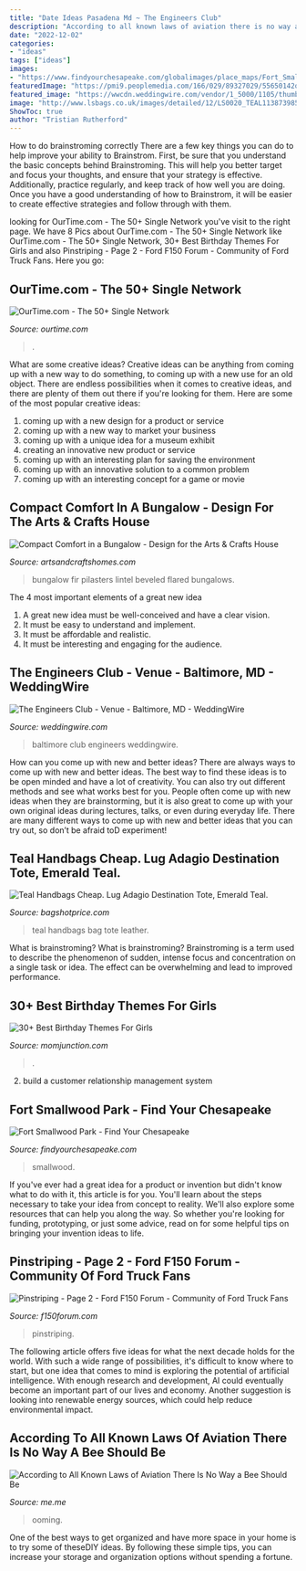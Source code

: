 ```yaml
---
title: "Date Ideas Pasadena Md ~ The Engineers Club"
description: "According to all known laws of aviation there is no way a bee should be"
date: "2022-12-02"
categories:
- "ideas"
tags: ["ideas"]
images:
- "https://www.findyourchesapeake.com/globalimages/place_maps/Fort_Smallwood_Map.jpg"
featuredImage: "https://pmi9.peoplemedia.com/166/029/89327029/55650142q.jpg"
featured_image: "https://wwcdn.weddingwire.com/vendor/1_5000/1105/thumbnails/1200x1200_1517316714-81c302fae10f169d-4G9A8489.jpg"
image: "http://www.lsbags.co.uk/images/detailed/12/LS0020_TEAL1138739853352b2058581bf6.jpg"
ShowToc: true
author: "Tristian Rutherford"
---
```



How to do brainstroming correctly
There are a few key things you can do to help improve your ability to Brainstrom. First, be sure that you understand the basic concepts behind Brainstroming. This will help you better target and focus your thoughts, and ensure that your strategy is effective. Additionally, practice regularly, and keep track of how well you are doing. Once you have a good understanding of how to Brainstrom, it will be easier to create effective strategies and follow through with them.

	

		
looking for OurTime.com - The 50+ Single Network you've visit to the right page. We have 8 Pics about OurTime.com - The 50+ Single Network like OurTime.com - The 50+ Single Network, 30+ Best Birthday Themes For Girls and also Pinstriping - Page 2 - Ford F150 Forum - Community of Ford Truck Fans. Here you go:
		
    
## OurTime.com - The 50+ Single Network

<img loading=lazy src="https://pmi9.peoplemedia.com/166/029/89327029/55650142q.jpg" onerror="this.onerror=null;this.src='https://tse4.mm.bing.net/th?id=OIP.UqhWzesDtpxAnDNTGwqoxwHaHa&amp;pid=15.1';" alt="OurTime.com - The 50+ Single Network">

_Source: ourtime.com_

>. 

	

What are some creative ideas?
Creative ideas can be anything from coming up with a new way to do something, to coming up with a new use for an old object. There are endless possibilities when it comes to creative ideas, and there are plenty of them out there if you're looking for them. Here are some of the most popular creative ideas: 
1. coming up with a new design for a product or service 
2. coming up with a new way to market your business 
3. coming up with a unique idea for a museum exhibit 
4. creating an innovative new product or service 
5. coming up with an interesting plan for saving the environment 
6. coming up with an innovative solution to a common problem 
7. coming up with an interesting concept for a game or movie 

    
## Compact Comfort In A Bungalow - Design For The Arts &amp; Crafts House

<img loading=lazy src="https://artsandcraftshomes.com/.image/t_share/MTQ0NDY2MzAxOTQ0MzQyNDI3/the-built-in-buffet-of-douglas-fir-is-a-notable-feature-with-fine-details-hexagonal-pilasters-with-a-heavy-lintel-flared-serving-shelf-beveled-mirror.jpg" onerror="this.onerror=null;this.src='https://tse1.mm.bing.net/th?id=OIP.R4uaV0fpTulDPfq1NRXEtgHaKl&amp;pid=15.1';" alt="Compact Comfort in a Bungalow - Design for the Arts &amp; Crafts House">

_Source: artsandcraftshomes.com_

>bungalow fir pilasters lintel beveled flared bungalows. 

	

The 4 most important elements of a great new idea
1. A great new idea must be well-conceived and have a clear vision.
2. It must be easy to understand and implement.
3. It must be affordable and realistic.
4. It must be interesting and engaging for the audience.

    
## The Engineers Club - Venue - Baltimore, MD - WeddingWire

<img loading=lazy src="https://wwcdn.weddingwire.com/vendor/1_5000/1105/thumbnails/1200x1200_1517316714-81c302fae10f169d-4G9A8489.jpg" onerror="this.onerror=null;this.src='https://tse2.mm.bing.net/th?id=OIP.EXGO7r01_x69M_lhFM3-hgHaE8&amp;pid=15.1';" alt="The Engineers Club - Venue - Baltimore, MD - WeddingWire">

_Source: weddingwire.com_

>baltimore club engineers weddingwire. 

	

How can you come up with new and better ideas?
There are always ways to come up with new and better ideas. The best way to find these ideas is to be open minded and have a lot of creativity. You can also try out different methods and see what works best for you. People often come up with new ideas when they are brainstorming, but it is also great to come up with your own original ideas during lectures, talks, or even during everyday life. There are many different ways to come up with new and better ideas that you can try out, so don’t be afraid toD experiment!

    
## Teal Handbags Cheap. Lug Adagio Destination Tote, Emerald Teal.

<img loading=lazy src="http://www.lsbags.co.uk/images/detailed/12/LS0020_TEAL1138739853352b2058581bf6.jpg" onerror="this.onerror=null;this.src='https://tse3.mm.bing.net/th?id=OIP.hWOyuYETGCrSE0_gHU9QxwHaKg&amp;pid=15.1';" alt="Teal Handbags Cheap. Lug Adagio Destination Tote, Emerald Teal.">

_Source: bagshotprice.com_

>teal handbags bag tote leather. 

	

What is brainstroming?
What is brainstroming? Brainstroming is a term used to describe the phenomenon of sudden, intense focus and concentration on a single task or idea. The effect can be overwhelming and lead to improved performance.

    
## 30+ Best Birthday Themes For Girls

<img loading=lazy src="https://cdn2.momjunction.com/wp-content/uploads/2020/11/30-Best-Birthday-Party-Themes-For-Girls-910x1024.jpg" onerror="this.onerror=null;this.src='https://tse3.mm.bing.net/th?id=OIP.aHWHevd-hkPHASReDLFcpwHaIV&amp;pid=15.1';" alt="30+ Best Birthday Themes For Girls">

_Source: momjunction.com_

>. 

	

2. build a customer relationship management system

    
## Fort Smallwood Park - Find Your Chesapeake

<img loading=lazy src="https://www.findyourchesapeake.com/globalimages/place_maps/Fort_Smallwood_Map.jpg" onerror="this.onerror=null;this.src='https://tse3.mm.bing.net/th?id=OIP.MlEtQLssJTaQnvEB2aT-1gHaLc&amp;pid=15.1';" alt="Fort Smallwood Park - Find Your Chesapeake">

_Source: findyourchesapeake.com_

>smallwood. 

	

If you've ever had a great idea for a product or invention but didn't know what to do with it, this article is for you. You'll learn about the steps necessary to take your idea from concept to reality. We'll also explore some resources that can help you along the way. So whether you're looking for funding, prototyping, or just some advice, read on for some helpful tips on bringing your invention ideas to life.

    
## Pinstriping - Page 2 - Ford F150 Forum - Community Of Ford Truck Fans

<img loading=lazy src="https://www.f150forum.com/attachments/f118/494634d1501272726-pinstriping-013_zpslcbunhhf.jpg" onerror="this.onerror=null;this.src='https://tse4.mm.bing.net/th?id=OIP.9o22P3SABBABq73rTX0_pwHaFj&amp;pid=15.1';" alt="Pinstriping - Page 2 - Ford F150 Forum - Community of Ford Truck Fans">

_Source: f150forum.com_

>pinstriping. 

	

The following article offers five ideas for what the next decade holds for the world. With such a wide range of possibilities, it's difficult to know where to start, but one idea that comes to mind is exploring the potential of artificial intelligence. With enough research and development, AI could eventually become an important part of our lives and economy. Another suggestion is looking into renewable energy sources, which could help reduce environmental impact.

    
## According To All Known Laws Of Aviation There Is No Way A Bee Should Be

<img loading=lazy src="https://pics.me.me/thumb_according-to-all-known-laws-of-aviation-there-is-no-64163268.png" onerror="this.onerror=null;this.src='https://tse4.mm.bing.net/th?id=OIP.7J7soJ7G8paFReBimnsxbgAAAA&amp;pid=15.1';" alt="According to All Known Laws of Aviation There Is No Way a Bee Should Be">

_Source: me.me_

>ooming. 

	

One of the best ways to get organized and have more space in your home is to try some of theseDIY ideas. By following these simple tips, you can increase your storage and organization options without spending a fortune.

